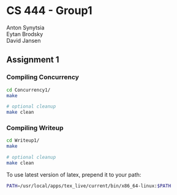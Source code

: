 # CS 444 - Group1

Anton Synytsia<br/>
Eytan Brodsky<br/>
David Jansen<br/>

## Assignment 1
### Compiling Concurrency
```bash
cd Concurrency1/
make

# optional cleanup
make clean
```

### Compiling Writeup
```bash
cd Writeup1/
make

# optional cleanup
make clean

```
To use latest version of latex, prepend it to your path:
```bash
PATH=/usr/local/apps/tex_live/current/bin/x86_64-linux:$PATH
```


